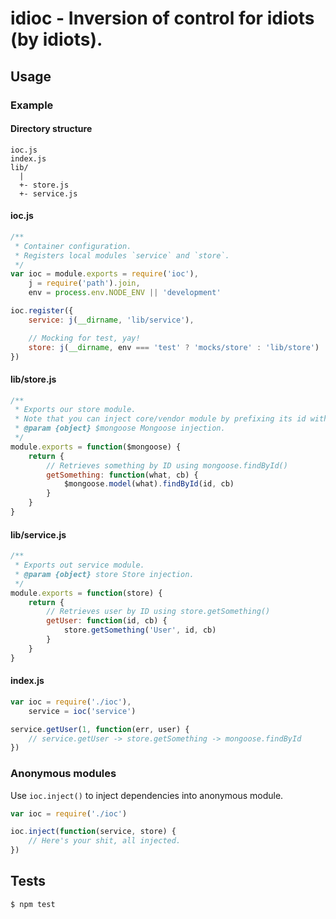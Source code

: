 # idioc - Inversion of control for idiots (by idiots).

## Usage

### Example

#### Directory structure
```
ioc.js
index.js
lib/
  |
  +- store.js
  +- service.js
```

#### ioc.js
```javascript
/**
 * Container configuration.
 * Registers local modules `service` and `store`.
 */
var ioc = module.exports = require('ioc'),
    j = require('path').join,
    env = process.env.NODE_ENV || 'development'

ioc.register({
    service: j(__dirname, 'lib/service'),

    // Mocking for test, yay!
    store: j(__dirname, env === 'test' ? 'mocks/store' : 'lib/store')
})
```

#### lib/store.js
```javascript
/**
 * Exports our store module.
 * Note that you can inject core/vendor module by prefixing its id with `$`.
 * @param {object} $mongoose Mongoose injection.
 */
module.exports = function($mongoose) {
    return {
        // Retrieves something by ID using mongoose.findById()
        getSomething: function(what, cb) {
            $mongoose.model(what).findById(id, cb)
        }
    }
}
```

#### lib/service.js
```js
/**
 * Exports out service module.
 * @param {object} store Store injection.
 */
module.exports = function(store) {
    return {
        // Retrieves user by ID using store.getSomething()
        getUser: function(id, cb) {
            store.getSomething('User', id, cb)
        }
    }
}
```

#### index.js
```js
var ioc = require('./ioc'),
    service = ioc('service')

service.getUser(1, function(err, user) {
    // service.getUser -> store.getSomething -> mongoose.findById
})
```

### Anonymous modules

Use `ioc.inject()` to inject dependencies into anonymous module.

```js
var ioc = require('./ioc')

ioc.inject(function(service, store) {
    // Here's your shit, all injected.
})
```

## Tests

```
$ npm test
```
